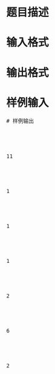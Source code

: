 

# 题目描述



# 输入格式



# 输出格式



# 样例输入


<pre>
# 样例输出


<pre><p>
11
</p>

<p>
1
</p>

<p>
1
</p>

<p>
1
</p>

<p>
2
</p>

<p>
6
</p>

<p>
2
</p>
</pre>
